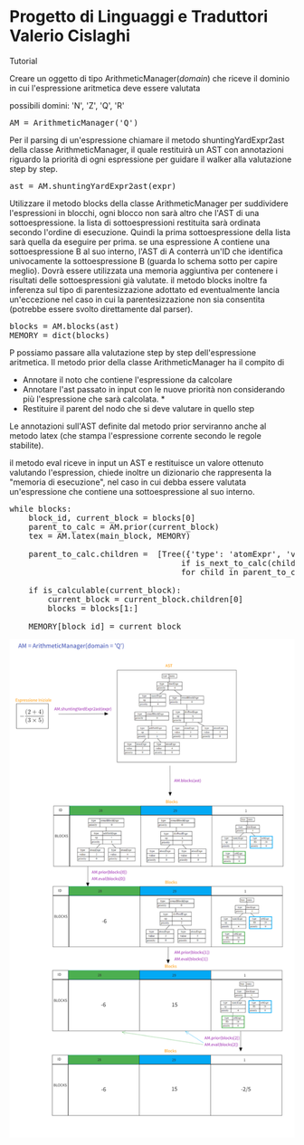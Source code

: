 # Progetto di Linguaggi e Traduttori Valerio Cislaghi

<p>Tutorial</p>

Creare un oggetto di tipo ArithmeticManager(*domain*) che riceve il dominio in cui l'espressione aritmetica deve essere valutata

possibili domini: 'N', 'Z', 'Q', 'R'

<pre>
AM = ArithmeticManager('Q')
</pre>

Per il parsing di un'espressione chiamare il metodo shuntingYardExpr2ast della classe ArithmeticManager, il quale restituirà un AST con annotazioni riguardo la priorità di ogni espressione per guidare il walker alla valutazione step by step.

<pre>
ast = AM.shuntingYardExpr2ast(expr)
</pre>

Utilizzare il metodo blocks della classe ArithmeticManager per suddividere l'espressioni in blocchi, ogni blocco non sarà altro che l'AST di una sottoespressione.
la lista di sottoespressioni restituita sarà ordinata secondo l'ordine di esecuzione. Quindi la prima sottoespressione della lista sarà quella da eseguire per prima.
se una espressione A contiene una sottoespressione B al suo interno, l'AST di A conterrà un'ID che identifica univocamente la sottoespressione B (guarda lo schema sotto per capire meglio).
Dovrà essere utilizzata una memoria aggiuntiva per contenere i risultati delle sottoespressioni già valutate.
il metodo blocks inoltre fa inferenza sul tipo di parentesizzazione adottato ed eventualmente lancia un'eccezione nel caso in cui la parentesizzazione non sia consentita (potrebbe essere svolto direttamente dal parser).
<pre>
blocks = AM.blocks(ast)
MEMORY = dict(blocks)
</pre>


P possiamo passare alla valutazione step by step dell'espressione aritmetica.
Il metodo prior della classe ArithmeticManager ha il compito di
* Annotare il noto che contiene l'espressione da calcolare
* Annotare l'ast passato in input con le nuove priorità non considerando più l'espressione che sarà calcolata. *
* Restituire il parent del nodo che si deve valutare in quello step

Le annotazioni sull'AST definite dal metodo prior serviranno anche al metodo latex (che stampa l'espressione corrente secondo le regole stabilite).

il metodo eval riceve in input un AST e restituisce un valore ottenuto valutando l'espression, chiede inoltre un dizionario che rappresenta la "memoria di esecuzione", nel caso in cui debba essere valutata un'espressione che contiene una sottoespressione al suo interno.
<pre>
while blocks:
    block_id, current_block = blocks[0]
    parent_to_calc = AM.prior(current_block)
    tex = AM.latex(main_block, MEMORY)
        
    parent_to_calc.children =  [Tree({'type': 'atomExpr', 'value': AM.eval(child, MEMORY), 'priority': 0, '_calc': 'last'}, []) 
                                    if is_next_to_calc(child) else child
                                    for child in parent_to_calc.children]

    if is_calculable(current_block):
        current_block = current_block.children[0]
        blocks = blocks[1:]

    MEMORY[block_id] = current_block
</pre>

![a relative link](doc/schema.png)
